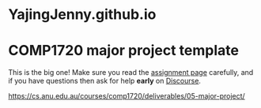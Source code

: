 # YajingJenny.github.io
# COMP1720 major project template

This is the big one! Make sure you read the [assignment page](https://cs.anu.edu.au/courses/comp1720/deliverables/05-major-project/) carefully, and if
you have questions then ask for help **early** on [Discourse](https://discourse.cecs.anu.edu.au/c/comp1720/major-project).

<https://cs.anu.edu.au/courses/comp1720/deliverables/05-major-project/>
